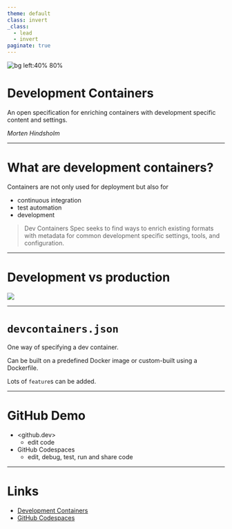 ```yaml
---
theme: default
class: invert
_class: 
  - lead
  - invert
paginate: true
---
```


![bg left:40% 80%](https://avatars.githubusercontent.com/u/102692984?s=500&v=4)

# **Development Containers**

An open specification for enriching containers with development specific content and settings.

*Morten Hindsholm*

---

# What are development containers?

Containers are not only used for deployment but also for

- continuous integration
- test automation
- development

> Dev Containers Spec seeks to find ways to enrich existing formats with metadata for common development specific settings, tools, and configuration.

---

# Development vs production

![](https://containers.dev/img/dev-container-stages.png)

---

# `devcontainers.json`

One way of specifying a dev container.

Can be built on a predefined Docker image or custom-built using a Dockerfile.

Lots of `feature`s can be added.


---

# GitHub Demo

- <github.dev>
    - edit code
- GitHub Codespaces
    - edit, debug, test, run and share code

---

# Links

- [Development Containers](https://containers.dev)
- [GitHub Codespaces](https://github.com/features/codespaces)
